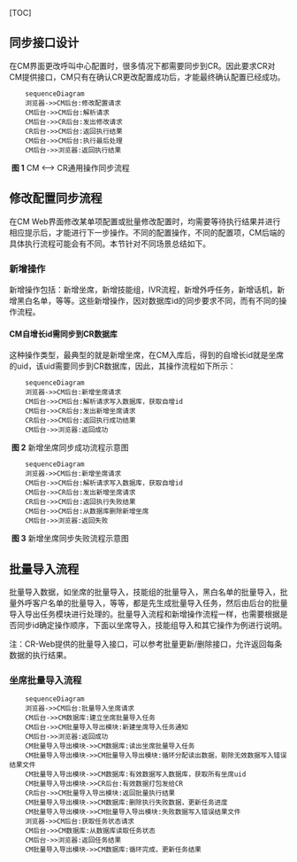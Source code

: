 [TOC]



## 	同步接口设计

在CM界面更改呼叫中心配置时，很多情况下都需要同步到CR。因此要求CR对CM提供接口，CM只有在确认CR更改配置成功后，才能最终确认配置已经成功。   



```mermaid
	sequenceDiagram
    浏览器->>CM后台:修改配置请求
    CM后台->>CM后台:解析请求
    CM后台->>CR后台:发出修改请求
    CR后台->>CM后台:返回执行结果
    CM后台->>CM后台:执行最后处理
    CM后台->>浏览器:返回执行结果
```

​                              **图 1**  CM <—> CR通用操作同步流程



## 修改配置同步流程

在CM Web界面修改某单项配置或批量修改配置时，均需要等待执行结果并进行相应提示后，才能进行下一步操作。不同的配置操作，不同的配置项，CM后端的具体执行流程可能会有不同。本节针对不同场景总结如下。

### 新增操作

新增操作包括：新增坐席，新增技能组，IVR流程，新增外呼任务，新增话机，新增黑白名单，等等。这些新增操作，因对数据库id的同步要求不同，而有不同的操作流程。



#### CM自增长id需同步到CR数据库

这种操作类型，最典型的就是新增坐席，在CM入库后，得到的自增长id就是坐席的uid，该uid需要同步到CR数据库，因此，其操作流程如下所示：


```mermaid
	sequenceDiagram
    浏览器->>CM后台:新增坐席请求
    CM后台->>CM后台:解析请求写入数据库，获取自增id
    CM后台->>CR后台:发出新增坐席请求
    CR后台->>CM后台:返回执行成功结果
    CM后台->>浏览器:返回成功
```

​                              **图 2**  新增坐席同步成功流程示意图


```mermaid
	sequenceDiagram
    浏览器->>CM后台:新增坐席请求
    CM后台->>CM后台:解析请求写入数据库，获取自增id
    CM后台->>CR后台:发出新增坐席请求
    CR后台->>CM后台:返回执行失败结果
    CM后台->>CM后台:从数据库删除新增坐席
    CM后台->>浏览器:返回失败
```

​                              **图 3**  新增坐席同步失败流程示意图



## 批量导入流程

批量导入数据，如坐席的批量导入，技能组的批量导入，黑白名单的批量导入，批量外呼客户名单的批量导入，等等，都是先生成批量导入任务，然后由后台的批量导入导出任务模块进行处理的。批量导入流程和新增操作流程一样，也需要根据是否同步id确定操作顺序，下面以坐席导入，技能组导入和其它操作为例进行说明。

注：CR-Web提供的批量导入接口，可以参考批量更新/删除接口，允许返回每条数据的执行结果。

###  坐席批量导入流程

```mermaid
	sequenceDiagram
    浏览器->>CM后台:批量导入坐席请求
    CM后台->>CM数据库:建立坐席批量导入任务
    CM后台->>CM批量导入导出模块:新建坐席导入任务通知
    CM后台->>浏览器:返回成功
    CM批量导入导出模块->>CM数据库:读出坐席批量导入任务
    CM批量导入导出模块->>CM批量导入导出模块:循环分配读出数据，剔除无效数据写入错误结果文件
    CM批量导入导出模块->>CM数据库:有效数据写入数据库，获取所有坐席uid
    CM批量导入导出模块->>CR后台:有效数据打包发给CR
    CR后台->>CM批量导入导出模块:返回批量执行结果
    CM批量导入导出模块->>CM数据库:删除执行失败数据，更新任务进度
    CM批量导入导出模块->>CM批量导入导出模块:失败数据写入错误结果文件
    浏览器->>CM后台:获取任务状态请求
    CM后台->>CM数据库:从数据库读取任务状态
    CM后台->>浏览器:返回任务结果
    CM批量导入导出模块->>CM数据库:循环完成，更新任务结果
  
```

